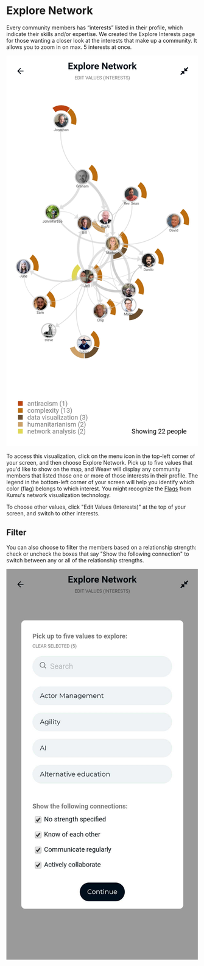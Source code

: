 # Explore Network

Every community members has “interests” listed in their profile, which indicate their skills and/or expertise. We created the Explore Interests page for those wanting a closer look at the interests that make up a community. It allows you to zoom in on max. 5 interests at once. 


![Phone Screenshot of Explore Network](/images/explore-network.jpg)


To access this visualization, click on the menu icon in the top-left corner of your screen, and then choose Explore Network. 
Pick up to five values that you'd like to show on the map, and Weavr will display any community members that listed those one or more of those interests in their profile. The legend in the bottom-left corner of your screen will help you identify which color (flag) belongs to which interest. You might recognize the [Flags](https://docs.kumu.io/guides/flags.html) from Kumu's network visualization technology. 

To choose other values, click "Edit Values (Interests)" at the top of your screen, and switch to other interests. 

## Filter

You can also choose to filter the members based on a relationship strength: check or uncheck the boxes that say "Show the following connection" to switch between any or all of the relationship strengths. 

![Phone Screenshot of Edit Explore Network](/images/edit-explore-network.jpg)
